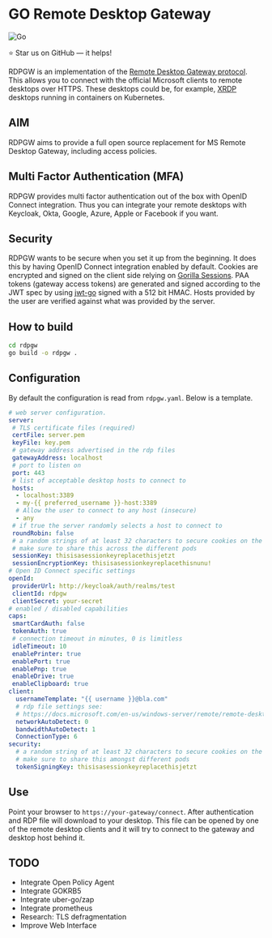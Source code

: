 GO Remote Desktop Gateway
=========================

![Go](https://github.com/bolkedebruin/rdpgw/workflows/Go/badge.svg)

:star: Star us on GitHub — it helps!

RDPGW is an implementation of the [Remote Desktop Gateway protocol](https://docs.microsoft.com/en-us/openspecs/windows_protocols/ms-tsgu/0007d661-a86d-4e8f-89f7-7f77f8824188).
This allows you to connect with the official Microsoft clients to remote desktops over HTTPS. 
These desktops could be, for example, [XRDP](http://www.xrdp.org) desktops running in containers
on Kubernetes.

## AIM
RDPGW aims to provide a full open source replacement for MS Remote Desktop Gateway, 
including access policies.

## Multi Factor Authentication (MFA)
RDPGW provides multi factor authentication out of the box with OpenID Connect integration. Thus
you can integrate your remote desktops with Keycloak, Okta, Google, Azure, Apple or Facebook 
if you want. 

## Security
RDPGW wants to be secure when you set it up from the beginning. It does this by having OpenID
Connect integration enabled by default. Cookies are encrypted and signed on the client side relying
on [Gorilla Sessions](https://www.gorillatoolkit.org/pkg/sessions). PAA tokens (gateway access tokens)
are generated and signed according to the JWT spec by using [jwt-go](https://github.com/dgrijalva/jwt-go)
signed with a 512 bit HMAC. Hosts provided by the user are verified against what was provided by
the server.

## How to build
```bash
cd rdpgw
go build -o rdpgw .
```

## Configuration
By default the configuration is read from `rdpgw.yaml`. Below is a 
template.

```yaml
# web server configuration. 
server:
 # TLS certificate files (required)
 certFile: server.pem
 keyFile: key.pem
 # gateway address advertised in the rdp files
 gatewayAddress: localhost
 # port to listen on
 port: 443
 # list of acceptable desktop hosts to connect to
 hosts:
  - localhost:3389
  - my-{{ preferred_username }}-host:3389
  # Allow the user to connect to any host (insecure)
  - any 
 # if true the server randomly selects a host to connect to
 roundRobin: false 
 # a random strings of at least 32 characters to secure cookies on the client
 # make sure to share this across the different pods
 sessionKey: thisisasessionkeyreplacethisjetzt
 sessionEncryptionKey: thisisasessionkeyreplacethisnunu!
# Open ID Connect specific settings
openId:
 providerUrl: http://keycloak/auth/realms/test
 clientId: rdpgw
 clientSecret: your-secret
# enabled / disabled capabilities
caps:
 smartCardAuth: false
 tokenAuth: true
 # connection timeout in minutes, 0 is limitless
 idleTimeout: 10
 enablePrinter: true
 enablePort: true
 enablePnp: true
 enableDrive: true
 enableClipboard: true
client:
  usernameTemplate: "{{ username }}@bla.com"
  # rdp file settings see: 
  # https://docs.microsoft.com/en-us/windows-server/remote/remote-desktop-services/clients/rdp-files
  networkAutoDetect: 0
  bandwidthAutoDetect: 1
  ConnectionType: 6
security:
  # a random string of at least 32 characters to secure cookies on the client
  # make sure to share this amongst different pods
  tokenSigningKey: thisisasessionkeyreplacethisjetzt
```

## Use
Point your browser to `https://your-gateway/connect`. After authentication
and RDP file will download to your desktop. This file can be opened by one
of the remote desktop clients and it will try to connect to the gateway and
desktop host behind it.

## TODO
* Integrate Open Policy Agent
* Integrate GOKRB5
* Integrate uber-go/zap
* Integrate prometheus
* Research: TLS defragmentation 
* Improve Web Interface


